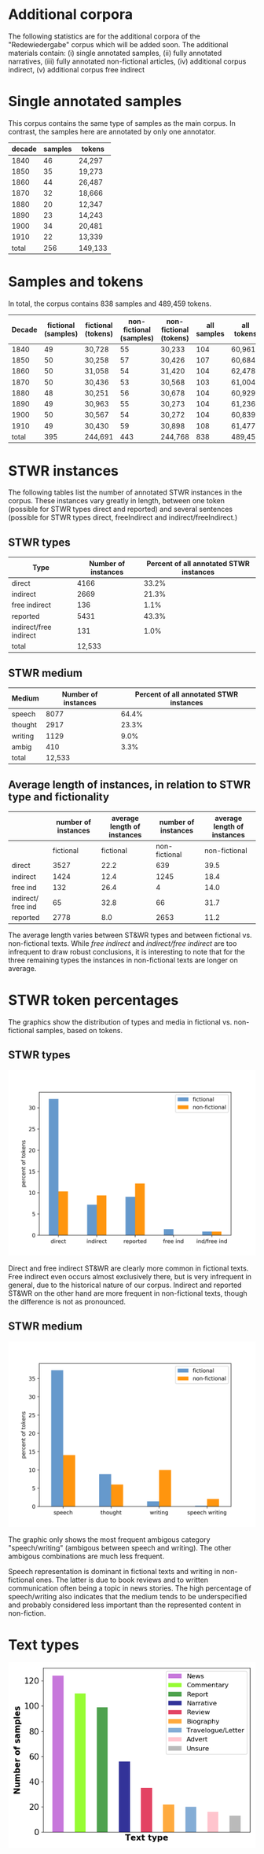 # Additional corpora

The following statistics are for the additional corpora of the "Redewiedergabe" corpus which will be added soon.
The additional materials contain: (i) single annotated samples, (ii) fully annotated narratives, (iii) fully annotated non-fictional articles, (iv) additional corpus indirect, (v) additional corpus free indirect

# Single annotated samples

This corpus contains the same type of samples as the main corpus. In contrast, the samples here are annotated by only one annotator.

| decade | samples | tokens |
|--------|---------|--------|
| 1840   | 46      | 24,297 |
| 1850   | 35      | 19,273 |
| 1860   | 44      | 26,487 |
| 1870   | 32      | 18,666 |
| 1880   | 20      | 12,347 |
| 1890   | 23      | 14,243 |
| 1900   | 34      | 20,481 |
| 1910   | 22      | 13,339 |
| total  | 256     | 149,133|



# Samples and tokens

In total, the corpus contains 838 samples and 489,459 tokens.

| Decade | fictional (samples) | fictional (tokens) | non-fictional (samples) | non-fictional (tokens) | all samples | all tokens |
|--------|---------------------|--------------------|---------------------------|--------------------------|----------------|---------------|
| 1840   | 49                  | 30,728             | 55                        | 30,233                   | 104             | 60,961        |
| 1850   | 50                  | 30,258             | 57                        | 30,426                   | 107             | 60,684        |
| 1860   | 50                  | 31,058             | 54                        | 31,420                   | 104             | 62,478        |
| 1870   | 50                  | 30,436             | 53                        | 30,568                   | 103             | 61,004        |
| 1880   | 48                  | 30,251             | 56                        | 30,678                   | 104             | 60,929        |
| 1890   | 49                  | 30,963             | 55                        | 30,273                   | 104             | 61,236        |
| 1900   | 50                  | 30,567             | 54                        | 30,272                   | 104             | 60,839        |
| 1910   | 49                  | 30,430             | 59                        | 30,898                   | 108             | 61,477        |
| total | 395                 | 244,691            | 443                       | 244,768                  | 838            | 489,459       |

# STWR instances
The following tables list the number of annotated STWR instances in the corpus. These instances vary greatly in length, between one token (possible for STWR types direct and reported) and several sentences (possible for STWR types direct, freeIndirect and indirect/freeIndirect.)

## STWR types
| Type                    | Number of instances | Percent of all annotated STWR instances|
|------------------------|--------|---------|
| direct                 | 4166   | 33.2%   |
| indirect               | 2669   | 21.3%   |
| free indirect          |  136   | 1.1%    |
| reported               | 5431   | 43.3%   |
| indirect/free indirect |  131   | 1.0%    |
| total                 | 12,533  |         |

## STWR medium
| Medium  | Number of instances | Percent of all annotated STWR instances |
|---------|--------|---------|
| speech  | 8077   | 64.4%   |
| thought | 2917   | 23.3%   |
| writing | 1129   | 9.0%    |
| ambig   | 410    | 3.3%    |
| total  | 12,533   |         |

## Average length of instances, in relation to STWR type and fictionality

|                    | number of instances | average length of instances | number of instances | average length of instances |
|--------------------|---------------------|-----------------------------|---------------------|-----------------------------|
|                    | fictional           | fictional                   | non-fictional       | non-fictional               |
| direct             | 3527                | 22.2                        | 639                 | 39.5                        |
| indirect           | 1424                | 12.4                        | 1245                | 18.4                        |
| free ind           | 132                 | 26.4                        | 4                   | 14.0                        |
| indirect/ free ind | 65                  | 32.8                        | 66                  | 31.7                        |
| reported           | 2778                | 8.0                         | 2653                | 11.2                        |

The average length varies between ST&WR types and between fictional vs. non-fictional texts. While _free indirect_ and _indirect/free indirect_ are too infrequent to draw robust conclusions, it is interesting to note that for the three remaining types the instances in non-fictional texts are longer on average. 

# STWR token percentages

The graphics show the distribution of types and media in fictional vs. non-fictional samples, based on tokens.

## STWR types

![rw_Types](/resources/docs/img/rw_type.png)

Direct and free indirect ST&WR are clearly more common in fictional texts. Free indirect even occurs almost exclusively there, but is very infrequent in general, due to the historical nature of our corpus. Indirect and reported ST&WR on the other hand are more frequent in non-fictional texts, though the difference is not as pronounced.

## STWR medium

![rw_Media](/resources/docs/img/rw_medium.png)

The graphic only shows the most frequent ambigous category "speech/writing" (ambigous between speech and writing). The other ambigous combinations are much less frequent.

Speech representation is dominant in fictional texts and writing in non-fictional ones. The latter is due to book reviews and to written communication often being a topic in news stories. The high percentage of speech/writing also indicates that the medium tends to be underspecified and probably considered less important than the represented content in non-fiction.  

# Text types

![text types](/resources/docs/img/text_type.png)
